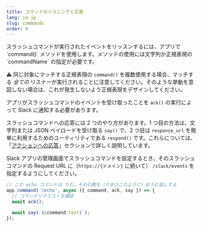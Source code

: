 ```yaml
---
title: コマンドのリスニングと応答
lang: ja-jp
slug: commands
order: 9
---
```


<div class="section-content">
スラッシュコマンドが実行されたイベントをリッスンするには、アプリで `command()` メソッドを使用します。メソッドの使用には文字列か正規表現の `commandName` の指定が必要です。

⚠️ 同じ対象にマッチする正規表現の `command()` を複数使用する場合、マッチする _全ての_ リスナーが実行されることに注意してください。そのような挙動を意図しない場合は、これが発生しないよう正規表現をデザインしてください。

アプリがスラッシュコマンドのイベントを受け取ったことを `ack()` の実行によって Slack に通知する必要があります。

スラッシュコマンドへの応答には 2 つのやり方があります。1 つ目の方法は、文字列または JSON ペイロードを受け取る `say()` で、2 つ目は `response_url` を簡単に利用するためのユーティリティである `respond()` です。これらについては、「[アクションへの応答](#action-respond)」セクションで詳しく説明しています。

Slack アプリの管理画面でスラッシュコマンドを設定するとき、そのスラッシュコマンドの Request URL に（`https://{ドメイン}` に続いて） `/slack/events` を指定するようにしてください。
</div>

```javascript
// この echo コマンドは ただ、その引数を（やまびこのように）おうむ返しする
app.command('/echo', async ({ command, ack, say }) => {
  // コマンドリクエストを確認
  await ack();

  await say(`${command.text}`);
});
```
